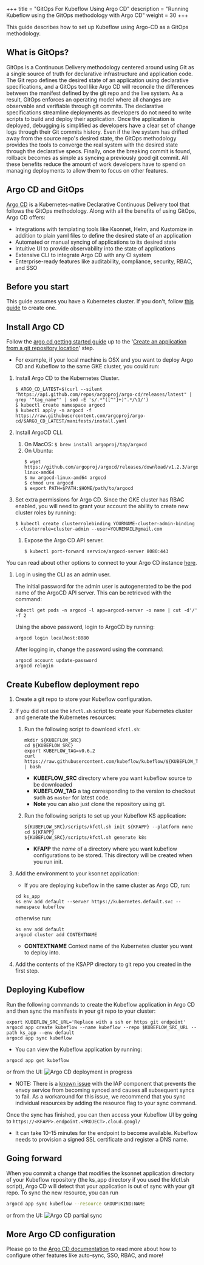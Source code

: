 +++
title = "GitOps For Kubeflow Using Argo CD"
description = "Running Kubeflow using the GitOps methodology with Argo CD"
weight = 30
+++

This guide describes how to set up Kubeflow using Argo-CD as a GitOps methodology.

## What is GitOps?

GitOps is a Continuous Delivery methodology centered around using Git as a single source of truth for declarative infrastructure and application code.  The Git repo defines the desired state of an application using declarative specifications, and a GitOps tool like Argo CD will reconcile the differences between the manifest defined by the git repo and the live system.  As a result, GitOps enforces an operating model where all changes are observable and verifiable through git commits.  The declarative specifications streamline deployments as developers do not need to write scripts to build and deploy their application.  Once the application is deployed, debugging is simplified as developers have a clear set of change logs through their Git commits history.  Even if the live system has drifted away from the source repo's desired state, the GitOps methodology provides the tools to converge the real system with the desired state through the declarative specs.  Finally, once the breaking commit is found, rollback becomes as simple as syncing a previously good git commit.  All these benefits reduce the amount of work developers have to spend on managing deployments to allow them to focus on other features.

## Argo CD and GitOps

[Argo CD](https://argoproj.github.io/argo-cd) is a Kubernetes-native Declarative Continuous Delivery tool that follows the GitOps methodology.  Along with all the benefits of using GitOps, Argo CD offers:

* Integrations with templating tools like Ksonnet, Helm, and Kustomize in addition to plain yaml files to define the desired state of an application
* Automated or manual syncing of applications to its desired state
* Intuitive UI to provide observability into the state of applications
* Extensive CLI to integrate Argo CD with any CI system
* Enterprise-ready features like auditability, compliance, security, RBAC, and SSO

## Before you start

This guide assumes you have a Kubernetes cluster. If you don't, follow [this guide](/docs/started/getting-started/#set-up-kubernetes) to create one.

## Install Argo CD

Follow the [argo cd getting started guide](https://github.com/argoproj/argo-cd/blob/master/docs/getting_started.md) up to the '[Create an application from a git repository location](https://github.com/argoproj/argo-cd/blob/master/docs/getting_started.md#6-create-an-application-from-a-git-repository-location)' step.

* For example, if your local machine is OSX and you want to deploy Argo CD and Kubeflow to the same GKE cluster, you could run:

1. Install Argo CD to the Kubernetes Cluster.

   ```
   $ ARGO_CD_LATEST=$(curl --silent "https://api.github.com/repos/argoproj/argo-cd/releases/latest" | grep '"tag_name"' | sed -E 's/.*"([^"]+)".*/\1/')
   $ kubectl create namespace argocd
   $ kubectl apply -n argocd -f https://raw.githubusercontent.com/argoproj/argo-cd/$ARGO_CD_LATEST/manifests/install.yaml
   ```

1. Install ArgoCD CLI.

   1. On MacOS: ```$ brew install argoproj/tap/argocd```
   1. On Ubuntu:
      ```
      $ wget https://github.com/argoproj/argocd/releases/download/v1.2.3/argocd-linux-amd64
      $ mv argocd-linux-amd64 argocd
      $ chmod u+x argocd
      $ export PATH=$PATH:$HOME/path/to/argocd
      ```

1. Set extra permissions for Argo CD.
   Since the GKE cluster has RBAC enabled, you will need to grant your account the ability to create new cluster roles by running:

   ```
   $ kubectl create clusterrolebinding YOURNAME-cluster-admin-binding --clusterrole=cluster-admin --user=YOUREMAIL@gmail.com
   ```

   1. Expose the Argo CD API server.

      ```
      $ kubectl port-forward service/argocd-server 8080:443
      ```

You can read about other options to connect to your Argo CD instance [here](https://github.com/argoproj/argo-cd/blob/master/docs/getting_started.md#3-access-the-argocd-api-server).

1. Log in using the CLI as an admin user.

   The initial password for the admin user is autogenerated to be the pod name of the ArgoCD API server. This can be retrieved with the command:

   ```shell
   kubectl get pods -n argocd -l app=argocd-server -o name | cut -d'/' -f 2
   ```

   Using the above password, login to ArgoCD by running:

   ```shell
   argocd login localhost:8080
   ```

   After logging in, change the password using the command:

   ```shell
   argocd account update-password
   argocd relogin
   ```

## Create Kubeflow deployment repo

1. Create a git repo to store your Kubeflow configuration.

2. If you did not use the `kfctl.sh` script to create your Kubernetes cluster and generate the Kubernetes resources:

   1. Run the following script to download `kfctl.sh`:

      ```shell
      mkdir ${KUBEFLOW_SRC}
      cd ${KUBEFLOW_SRC}
      export KUBEFLOW_TAG=v0.6.2
      curl https://raw.githubusercontent.com/kubeflow/kubeflow/${KUBEFLOW_TAG}/scripts/download.sh | bash
      ```

      * **KUBEFLOW_SRC** directory where you want kubeflow source to be downloaded
      * **KUBEFLOW_TAG** a tag corresponding to the version to checkout such as `master` for latest code.
      * **Note** you can also just clone the repository using git.

   2. Run the following scripts to set up your Kubeflow KS application:

      ```
      ${KUBEFLOW_SRC}/scripts/kfctl.sh init ${KFAPP} --platform none
      cd ${KFAPP}
      ${KUBEFLOW_SRC}/scripts/kfctl.sh generate k8s
      ```

      * **KFAPP** the _name_ of a directory where you want kubeflow configurations to be stored. This directory will be created when you run init.

3. Add the environment to your ksonnet application:

   * If you are deploying kubeflow in the same cluster as Argo CD, run:

   ```shell
   cd ks_app
   ks env add default --server https://kubernetes.default.svc --namespace kubeflow
   ```

   otherwise run:

   ```shell
   ks env add default
   argocd cluster add CONTEXTNAME
   ```

   * **CONTEXTNAME** Context name of the Kubernetes cluster you want to deploy into.

4. Add the contents of the KSAPP directory to git repo you created in the first step.

## Deploying Kubeflow

Run the following commands to create the Kubeflow application in Argo CD and then sync the manifests in your git repo to your cluster:

```shell
export KUBEFLOW_SRC_URL='Replace with a ssh or https git endpoint'
argocd app create kubeflow --name kubeflow --repo $KUBEFLOW_SRC_URL --path ks_app --env default
argocd app sync kubeflow
```

* You can view the Kubeflow application by running:

```shell
argocd app get kubeflow
```

or from the UI:
<img src="/docs/images/argo-cd-deployment-in-progess.png"
  alt="Argo CD deployment in progress"
  class="mt-3 mb-3 border border-info rounded">

* NOTE: There is a [known issue](https://github.com/kubeflow/kubeflow/issues/1145) with the IAP component that prevents the envoy service from becoming synced and causes all subsequent syncs to fail.  As a workaround for this issue, we recommend that you sync individual resources by adding the resource flag to your sync command.

Once the sync has finished, you can then access your Kubeflow UI by going to `https://<KFAPP>.endpoint.<PROJECT>.cloud.googl/`

* It can take 10–15 minutes for the endpoint to become available. Kubeflow needs to provision a signed SSL certificate and register a DNS name.

## Going forward

When you commit a change that modifies the ksonnet application directory of your Kubeflow repository (the ks_app directory if you used the kfctl.sh script), Argo CD will detect that your application is out of sync with your git repo.  To sync the new resource, you can run

```bash
argocd app sync kubeflow --resource GROUP:KIND:NAME
```

or from the UI:
<img src="/docs/images/argo-cd-partial-sync-ui.png"
  alt="Argo CD partial sync"
  class="mt-3 mb-3 border border-info rounded">


## More Argo CD configuration

Please go to the [Argo CD documentation](https://github.com/argoproj/argo-cd/tree/master/docs#argocd-documentation) to read more about how to configure other features like auto-sync, SSO, RBAC, and more!
